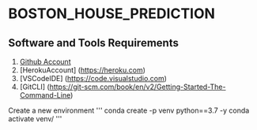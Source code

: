 # BOSTON_HOUSE_PREDICTION

## Software and Tools Requirements
1. [Github Account](https://github.com)
2. [HerokuAccount] (https://heroku.com)
3. [VSCodeIDE] (https://code.visualstudio.com)
4. [GitCLI] (https://git-scm.com/book/en/v2/Getting-Started-The-Command-Line)

Create a new environment
'''
conda create -p venv python==3.7 -y
conda activate venv/
'''